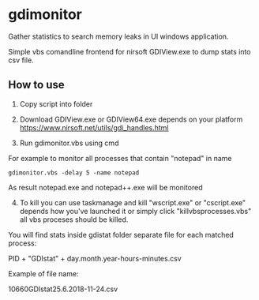 # gdimonitor
Gather statistics to search memory leaks in UI windows application.

Simple vbs comandline frontend for nirsoft GDIView.exe to dump stats into csv file.

## How to use
1. Copy script into folder

2. Download GDIView.exe or GDIView64.exe depends on your platform https://www.nirsoft.net/utils/gdi_handles.html

3. Run gdimonitor.vbs using cmd

For example to monitor all processes that contain "notepad"  in name

`gdimonitor.vbs -delay 5 -name notepad`

As result notepad.exe and notepad++.exe will be monitored

4. To kill you can use taskmanage and kill "wscript.exe" or "cscript.exe" depends how you've launched it or simply click "killvbsprocesses.vbs" all vbs proceses should be killed.


You will find stats inside gdistat folder separate file for each matched process:

PID + "GDIstat" + day.month.year-hours-minutes.csv

Example of file name:

10660GDIstat25.6.2018-11-24.csv

